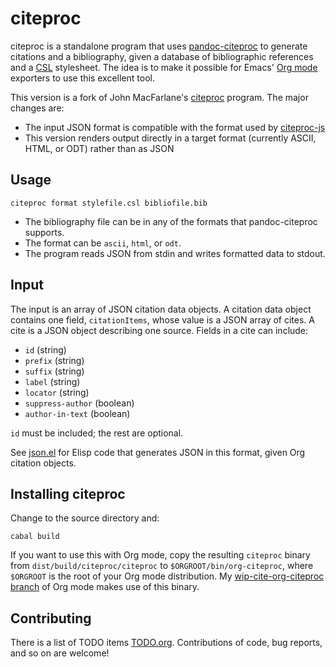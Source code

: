 # citeproc

citeproc is a standalone program that uses [pandoc-citeproc]
to generate citations and a bibliography, given a database of bibliographic
references and a [CSL] stylesheet.  The idea is to make it possible for
Emacs' [Org mode] exporters to use this excellent tool.

This version is a fork of John MacFarlane's [citeproc] program.  The
major changes are:

- The input JSON format is compatible with the format used by [citeproc-js]
- This version renders output directly in a target format (currently
  ASCII, HTML, or ODT) rather than as JSON

[pandoc-citeproc]: https://github.com/jgm/pandoc-citeproc
[citeproc-js]: http://gsl-nagoya-u.net/http/pub/citeproc-doc.html
[CSL]: http://citationstyles.org/
[Org mode]: http://orgmode.org
[citeproc]: https://github.com/jgm/citeproc 

## Usage

    citeproc format stylefile.csl bibliofile.bib

- The bibliography file can be in any of the formats that pandoc-citeproc
  supports.
- The format can be `ascii`, `html`, or `odt`.
- The program reads JSON from stdin and writes formatted data to stdout.

## Input

The input is an array of JSON citation data objects.  A citation data
object contains one field, `citationItems`, whose value is a JSON
array of cites.  A cite is a JSON object describing one source.
Fields in a cite can include:

- `id` (string)
- `prefix` (string)
- `suffix` (string)
- `label` (string)
- `locator` (string)
- `suppress-author` (boolean)
- `author-in-text` (boolean)

`id` must be included; the rest are optional.

See [json.el] for Elisp code that generates JSON in this format, given
Org citation objects.

[json.el]: ./json.el

## Installing citeproc

Change to the source directory and:

    cabal build

If you want to use this with Org mode, copy the resulting `citeproc`
binary from `dist/build/citeproc/citeproc` to
`$ORGROOT/bin/org-citeproc`, where `$ORGROOT` is the root of your Org
mode distribution.  My [wip-cite-org-citeproc branch] of Org mode
makes use of this binary.

[wip-cite-org-citeproc branch]: https://github.com/wyleyr/org-mode/

## Contributing
There is a list of TODO items [TODO.org].  Contributions of code, bug
reports, and so on are welcome!

[TODO.org]: ./TODO.org

